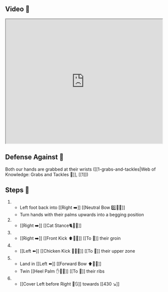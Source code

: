 ## Video 🎥

<iframe src="https://www.youtube.com/embed/3Are4eApYS4?start=531" width="100%" height="400"></iframe>

## Defense Against 🤺

Both our hands are grabbed at their wrists ([[1-grabs-and-tackles|Web of Knowledge: Grabs and Tackles 🤝]], [[1]])

## Steps 👣

1. - Left foot back into [[Right ➡️]] [[Neutral Bow 0️⃣🧍‍♂️]]
    - Turn hands with their palms upwards into a begging position
2. - [[Right ➡️]] [[Cat Stance🐈🧍‍♂️]]
3. - [[Right ➡️]] [[Front Kick ⬆️🦶💥]] [[To 🎯]] their groin
4. - [[Left ⬅️]] [[Chicken Kick 🐔🦶💥]] [[To 🎯]] their upper zone
5. - Land in [[Left ⬅️]] [[Forward Bow ⬆️🧍‍♂️]]
    - Twin [[Heel Palm ✋🌴💥]] [[To 🎯]] their ribs
6. -  [[Cover Left before Right 🦶🔃]] towards [[430 ↘️]]
